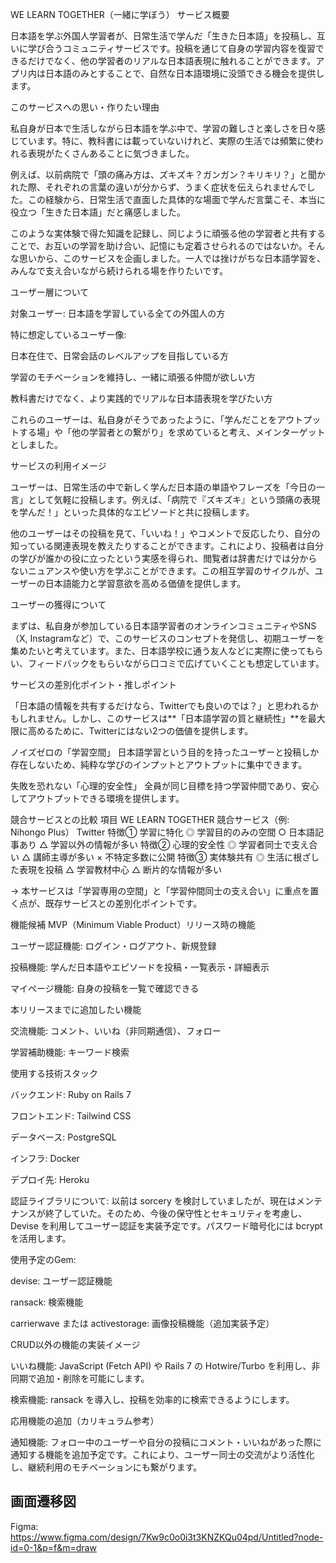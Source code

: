 WE LEARN TOGETHER（一緒に学ぼう）
サービス概要

日本語を学ぶ外国人学習者が、日常生活で学んだ「生きた日本語」を投稿し、互いに学び合うコミュニティサービスです。投稿を通じて自身の学習内容を復習できるだけでなく、他の学習者のリアルな日本語表現に触れることができます。アプリ内は日本語のみとすることで、自然な日本語環境に没頭できる機会を提供します。

このサービスへの思い・作りたい理由

私自身が日本で生活しながら日本語を学ぶ中で、学習の難しさと楽しさを日々感じています。特に、教科書には載っていないけれど、実際の生活では頻繁に使われる表現がたくさんあることに気づきました。

例えば、以前病院で「頭の痛み方は、ズキズキ？ガンガン？キリキリ？」と聞かれた際、それぞれの言葉の違いが分からず、うまく症状を伝えられませんでした。この経験から、日常生活で直面した具体的な場面で学んだ言葉こそ、本当に役立つ「生きた日本語」だと痛感しました。

このような実体験で得た知識を記録し、同じように頑張る他の学習者と共有することで、お互いの学習を助け合い、記憶にも定着させられるのではないか。そんな思いから、このサービスを企画しました。一人では挫けがちな日本語学習を、みんなで支え合いながら続けられる場を作りたいです。

ユーザー層について

対象ユーザー: 日本語を学習している全ての外国人の方

特に想定しているユーザー像:

日本在住で、日常会話のレベルアップを目指している方

学習のモチベーションを維持し、一緒に頑張る仲間が欲しい方

教科書だけでなく、より実践的でリアルな日本語表現を学びたい方

これらのユーザーは、私自身がそうであったように、「学んだことをアウトプットする場」や「他の学習者との繋がり」を求めていると考え、メインターゲットとしました。

サービスの利用イメージ

ユーザーは、日常生活の中で新しく学んだ日本語の単語やフレーズを「今日の一言」として気軽に投稿します。例えば、「病院で『ズキズキ』という頭痛の表現を学んだ！」といった具体的なエピソードと共に投稿します。

他のユーザーはその投稿を見て、「いいね！」やコメントで反応したり、自分の知っている関連表現を教えたりすることができます。これにより、投稿者は自分の学びが誰かの役に立ったという実感を得られ、閲覧者は辞書だけでは分からないニュアンスや使い方を学ぶことができます。この相互学習のサイクルが、ユーザーの日本語能力と学習意欲を高める価値を提供します。

ユーザーの獲得について

まずは、私自身が参加している日本語学習者のオンラインコミュニティやSNS（X, Instagramなど）で、このサービスのコンセプトを発信し、初期ユーザーを集めたいと考えています。また、日本語学校に通う友人などに実際に使ってもらい、フィードバックをもらいながら口コミで広げていくことも想定しています。

サービスの差別化ポイント・推しポイント

「日本語の情報を共有するだけなら、Twitterでも良いのでは？」と思われるかもしれません。しかし、このサービスは**「日本語学習の質と継続性」**を最大限に高めるために、Twitterにはない2つの価値を提供します。

ノイズゼロの「学習空間」
日本語学習という目的を持ったユーザーと投稿しか存在しないため、純粋な学びのインプットとアウトプットに集中できます。

失敗を恐れない「心理的安全性」
全員が同じ目標を持つ学習仲間であり、安心してアウトプットできる環境を提供します。

競合サービスとの比較
項目	WE LEARN TOGETHER	競合サービス（例: Nihongo Plus）	Twitter
特徴① 学習に特化	◎ 学習目的のみの空間	○ 日本語記事あり	△ 学習以外の情報が多い
特徴② 心理的安全性	◎ 学習者同士で支え合い	△ 講師主導が多い	× 不特定多数に公開
特徴③ 実体験共有	◎ 生活に根ざした表現を投稿	△ 学習教材中心	△ 断片的な情報が多い

→ 本サービスは「学習専用の空間」と「学習仲間同士の支え合い」に重点を置く点が、既存サービスとの差別化ポイントです。

機能候補
MVP（Minimum Viable Product）リリース時の機能

ユーザー認証機能: ログイン・ログアウト、新規登録

投稿機能: 学んだ日本語やエピソードを投稿・一覧表示・詳細表示

マイページ機能: 自身の投稿を一覧で確認できる

本リリースまでに追加したい機能

交流機能: コメント、いいね（非同期通信）、フォロー

学習補助機能: キーワード検索

使用する技術スタック

バックエンド: Ruby on Rails 7

フロントエンド: Tailwind CSS

データベース: PostgreSQL

インフラ: Docker

デプロイ先: Heroku

認証ライブラリについて:
以前は sorcery を検討していましたが、現在はメンテナンスが終了していた。そのため、今後の保守性とセキュリティを考慮し、Devise を利用してユーザー認証を実装予定です。パスワード暗号化には bcrypt を活用します。

使用予定のGem:

devise: ユーザー認証機能

ransack: 検索機能

carrierwave または activestorage: 画像投稿機能（追加実装予定）

CRUD以外の機能の実装イメージ

いいね機能: JavaScript (Fetch API) や Rails 7 の Hotwire/Turbo を利用し、非同期で追加・削除を可能にします。

検索機能: ransack を導入し、投稿を効率的に検索できるようにします。

応用機能の追加（カリキュラム参考）

通知機能: フォロー中のユーザーや自分の投稿にコメント・いいねがあった際に通知する機能を追加予定です。これにより、ユーザー同士の交流がより活性化し、継続利用のモチベーションにも繋がります。

## 画面遷移図
Figma: https://www.figma.com/design/7Kw9c0o0i3t3KNZKQu04pd/Untitled?node-id=0-1&p=f&m=draw
